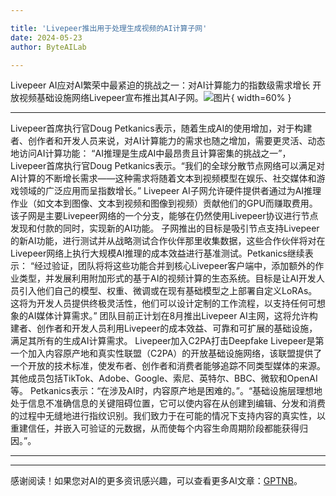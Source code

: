 ```yaml
---

title: 'Livepeer推出用于处理生成视频的AI计算子网'
date: 2024-05-23
author: ByteAILab

---
```


Livepeer AI应对AI繁荣中最紧迫的挑战之一：对AI计算能力的指数级需求增长
开放视频基础设施网络Livepeer宣布推出其AI子网。![图片](https://ai-techpark.com/wp-content/uploads/2024/05/Livepeer-960x540.jpg){ width=60% }

---
Livepeer首席执行官Doug Petkanics表示，随着生成AI的使用增加，对于构建者、创作者和开发人员来说，对AI计算能力的需求也随之增加，需要更灵活、动态地访问AI计算功能：
“AI推理是生成AI中最昂贵且计算密集的挑战之一”，Livepeer首席执行官Doug Petkanics表示。“我们的全球分散节点网络可以满足对AI计算的不断增长需求——这种需求将随着文本到视频模型在娱乐、社交媒体和游戏领域的广泛应用而呈指数增长。”
Livepeer AI子网允许硬件提供者通过为AI推理作业（如文本到图像、文本到视频和图像到视频）贡献他们的GPU而赚取费用。该子网是主要Livepeer网络的一个分支，能够在仍然使用Livepeer协议进行节点发现和付款的同时，实现新的AI功能。
子网推出的目标是吸引节点支持Livepeer的新AI功能，进行测试并从战略测试合作伙伴那里收集数据，这些合作伙伴将对在Livepeer网络上执行大规模AI推理的成本效益进行基准测试。Petkanics继续表示：
“经过验证，团队将将这些功能合并到核心Livepeer客户端中，添加额外的作业类型，并发展利用附加形式的基于AI的视频计算的生态系统。目标是让AI开发人员引入他们自己的模型、权重、微调或在现有基础模型之上部署自定义LoRAs。这将为开发人员提供终极灵活性，他们可以设计定制的工作流程，以支持任何可想象的AI媒体计算需求。”
团队目前正计划在8月推出Livepeer AI主网，这将允许构建者、创作者和开发人员利用Livepeer的成本效益、可靠和可扩展的基础设施，满足其所有的生成AI计算需求。
Livepeer加入C2PA打击Deepfake
Livepeer是第一个加入内容原产地和真实性联盟（C2PA）的开放基础设施网络，该联盟提供了一个开放的技术标准，使发布者、创作者和消费者能够追踪不同类型媒体的来源。其他成员包括TikTok、Adobe、Google、索尼、英特尔、BBC、微软和OpenAI等。
Petkanics表示：“在涉及AI时，内容原产地是困难的。”。“基础设施层理想地处于信息不准确信息的关键阻碍位置，它可以使内容在从创建到编辑、分发和消费的过程中无缝地进行指纹识别。我们致力于在可能的情况下支持内容的真实性，以重建信任，并嵌入可验证的元数据，从而使每个内容生命周期阶段都能获得归因。”。

---
---
感谢阅读！如果您对AI的更多资讯感兴趣，可以查看更多AI文章：[GPTNB](https://gptnb.com)。
